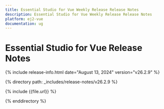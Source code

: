 ```yaml
---
title: Essential Studio for Vue Weekly Release Release Notes  
description: Essential Studio for Vue Weekly Release Release Notes  
platform: ej2-vue
documentation: ug
---
```


# Essential Studio for Vue  Release Notes  

{% include release-info.html date="August 13, 2024"  version="v26.2.9" %}

{% directory path: _includes/release-notes/v26.2.9 %}

{% include {{file.url}} %}

{% enddirectory %}